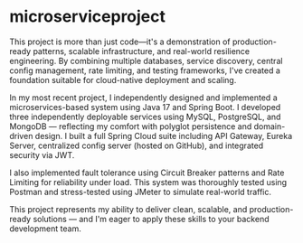 # microserviceproject
This project is more than just code—it's a demonstration of production-ready patterns, scalable infrastructure, and real-world resilience engineering. By combining multiple databases, service discovery, central config management, rate limiting, and testing frameworks, I've created a foundation suitable for cloud-native deployment and scaling.


In my most recent project, I independently designed and implemented a microservices-based system using Java 17 and Spring Boot. I developed three independently deployable services using MySQL, PostgreSQL, and MongoDB — reflecting my comfort with polyglot persistence and domain-driven design. I built a full Spring Cloud suite including API Gateway, Eureka Server, centralized config server (hosted on GitHub), and integrated security via JWT.

I also implemented fault tolerance using Circuit Breaker patterns and Rate Limiting for reliability under load. This system was thoroughly tested using Postman and stress-tested using JMeter to simulate real-world traffic.

This project represents my ability to deliver clean, scalable, and production-ready solutions — and I'm eager to apply these skills to your backend development team.
